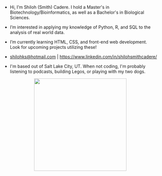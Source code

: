 - Hi, I’m Shiloh (Smith) Cadere. I hold a Master's in Biotechnology/Bioinformatics, as well as a Bachelor's in Biological Sciences.
- I’m interested in applying my knowledge of Python, R, and SQL to the analysis of real world data.
- I’m currently learning HTML, CSS,  and front-end web development. Look for upcoming projects utilizing these!
-  shilohks@hotmail.com | https://www.linkedin.com/in/shilohsmithcadere/

-  I'm based out of Salt Lake City, UT. When not coding, I'm probably listening to podcasts, building Legos, or playing with my two dogs.

<p align="center">
  <img src="https://github.com/user-attachments/assets/869601b6-21b6-4b17-b391-1c2d364edeae" img width="300" height="300">
</p>
<!---
ShilohCadere/ShilohCadere is a ✨ special ✨ repository because its `README.md` (this file) appears on your GitHub profile.
You can click the Preview link to take a look at your changes.
--->
